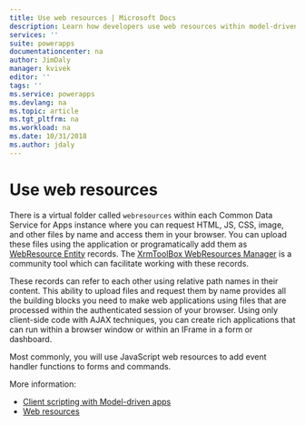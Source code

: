 ```yaml
---
title: Use web resources | Microsoft Docs
description: Learn how developers use web resources within model-driven apps.
services: ''
suite: powerapps
documentationcenter: na
author: JimDaly
manager: kvivek
editor: ''
tags: ''
ms.service: powerapps
ms.devlang: na
ms.topic: article
ms.tgt_pltfrm: na
ms.workload: na
ms.date: 10/31/2018
ms.author: jdaly
---
```


# Use web resources

There is a virtual folder called `webresources` within each Common Data Service for Apps instance where you can request HTML, JS, CSS, image, and other files by name and access them in your browser. You can upload these files using the application or programatically add them as [WebResource Entity](../common-data-service/reference/entities/webresource.md) records. The [XrmToolBox WebResources Manager](https://www.xrmtoolbox.com/plugins/MsCrmTools.WebResourcesManager/) is a community tool which can facilitate working with these records.

These records can refer to each other using relative path names in their content. This ability to upload files and request them by name provides all the building blocks you need to make web applications using files that are processed within the authenticated session of your browser. Using only client-side code with AJAX techniques, you can create rich applications that can run within a browser window or within an IFrame in a form or dashboard. 

Most commonly, you will use JavaScript web resources to add event handler functions to forms and commands.

More information:
- [Client scripting with Model-driven apps](client-scripting.md)
- [Web resources](/dynamics365/customer-engagement/developer/web-resources)

